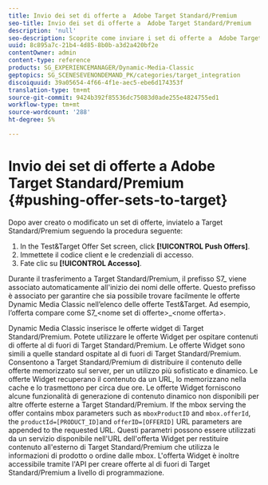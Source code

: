 ```yaml
---
title: Invio dei set di offerte a  Adobe Target Standard/Premium
seo-title: Invio dei set di offerte a  Adobe Target Standard/Premium
description: 'null'
seo-description: Scoprite come inviare i set di offerte a  Adobe Target Standard/Premium.
uuid: 8c895a7c-21b4-4d85-8b0b-a3d2a420bf2e
contentOwner: admin
content-type: reference
products: SG_EXPERIENCEMANAGER/Dynamic-Media-Classic
geptopics: SG_SCENESEVENONDEMAND_PK/categories/target_integration
discoiquuid: 39a05654-4f66-4f1e-aec5-ebe6d174353f
translation-type: tm+mt
source-git-commit: 9424b392f85536dc75083d0ade255e4824755ed1
workflow-type: tm+mt
source-wordcount: '288'
ht-degree: 5%

---
```



# Invio dei set di offerte a  Adobe Target Standard/Premium {#pushing-offer-sets-to-target}

Dopo aver creato o modificato un set di offerte, inviatelo a Target Standard/Premium seguendo la procedura seguente:

1. In the Test&amp;Target Offer Set screen, click **[!UICONTROL Push Offers]**.
1. Immettete il codice client e le credenziali di accesso.
1. Fate clic su **[!UICONTROL Accesso]**.

Durante il trasferimento a Target Standard/Premium, il prefisso S7_ viene associato automaticamente all&#39;inizio dei nomi delle offerte. Questo prefisso è associato per garantire che sia possibile trovare facilmente le offerte Dynamic Media Classic nell’elenco delle offerte Test&amp;Target. Ad esempio, l’offerta compare come S7_&lt;nome set di offerte>_&lt;nome offerta>.

Dynamic Media Classic inserisce le offerte widget di Target Standard/Premium. Potete utilizzare le offerte Widget per ospitare contenuti di offerte al di fuori di Target Standard/Premium. Le offerte Widget sono simili a quelle standard ospitate al di fuori di Target Standard/Premium. Consentono a Target Standard/Premium di distribuire il contenuto delle offerte memorizzato sul server, per un utilizzo più sofisticato e dinamico. Le offerte Widget recuperano il contenuto da un URL, lo memorizzano nella cache e lo trasmettono per circa due ore. Le offerte Widget forniscono alcune funzionalità di generazione di contenuto dinamico non disponibili per altre offerte esterne a Target Standard/Premium. If the mbox serving the offer contains mbox parameters such as `mboxProductID` and `mbox.offerId`, the `productId=[PRODUCT_ID]`and `offerID=[OFFERID]` URL parameters are appended to the requested URL. Questi parametri possono essere utilizzati da un servizio disponibile nell&#39;URL dell&#39;offerta Widget per restituire contenuto all&#39;esterno di Target Standard/Premium che utilizza le informazioni di prodotto o ordine dalle mbox. L&#39;offerta Widget è inoltre accessibile tramite l&#39;API per creare offerte al di fuori di Target Standard/Premium a livello di programmazione.
